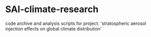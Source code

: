# SAI-climate-research
code archive and analysis scripts for project: 'stratospheric aerosol injection effects on global climate distribution'

